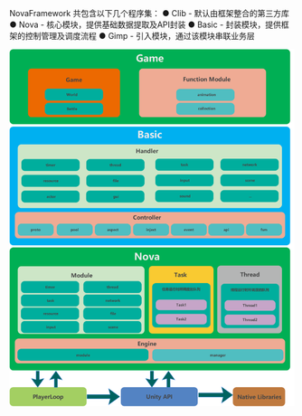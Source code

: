 NovaFramework 共包含以下几个程序集：
● Clib  - 默认由框架整合的第三方库
● Nova  - 核心模块，提供基础数据提取及API封装
● Basic - 封装模块，提供框架的控制管理及调度流程
● Gimp  - 引入模块，通过该模块串联业务层

<img src=".\images\NovaFramework_OverallFlowchart.png"/>